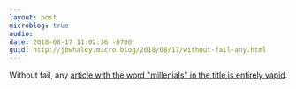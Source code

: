 ```yaml
---
layout: post
microblog: true
audio: 
date: 2018-08-17 11:02:36 -0700
guid: http://jbwhaley.micro.blog/2018/08/17/without-fail-any.html
---
```

Without fail, any [article with the word "millenials" in the title is entirely vapid](https://www.phillymag.com/articles/2018/08/11/mayonnaise-industry-millennials/).
